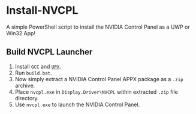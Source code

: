 # Install-NVCPL
A simple PowerShell script to install the NVIDIA Control Panel as a UWP or Win32 App!

## Build NVCPL Launcher
1. Install `GCC` and [`UPX`](https://upx.github.io/).
2. Run `build.bat`.
3. Now simply extract a NVIDIA Control Panel APPX package as a `.zip` archive.              
4. Place `nvcpl.exe` in `Display.Driver\NVCPL` within extracted `.zip` file directory.
5. Use `nvcpl.exe` to launch the NVIDIA Control Panel.